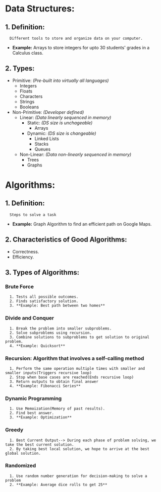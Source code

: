 # Data Structures:
   ## 1. Definition: 
      Different tools to store and organize data on your computer.
   - **Example:** Arrays to store integers for upto 30 students' grades in a Calculus class.
   ## 2. Types:
   - Primitive: *(Pre-built into virtually all languages)*
      - Integers
      - Floats
      - Characters
      - Strings
      - Booleans
   - Non-Primitive: *(Developer defined)*
      - Linear: *(Data linearly sequenced in memory)*
         - Static: *(DS size is unchageable)*
            - Arrays
         - Dynamic: *(DS size is changeable)*
            - Linked Lists
            - Stacks
            - Queues
      - Non-Linear: *(Data non-linearly sequenced in memory)*
         - Trees
         - Graphs
      

# Algorithms:
 ## 1. Definition: 
      Steps to solve a task
   - **Example:** Graph Algorithm to find an efficient path on Google Maps.
 ## 2. Characteristics of Good Algorithms:
   - Correctness.
   - Efficiency.
 ## 3. Types of Algorithms:
   ### Brute Force
      1. Tests all possible outcomes.
      2. Finds satisfactory solution.
      3. **Example: Best path between two homes**
   ### Divide and Conquer
      1. Break the problem into smaller subproblems.
      2. Solve subproblems using recursion.
      3. Combine solutions to subproblems to get solution to original problem.
      4. **Example: Quicksort**
   ### Recursion: Algorithm that involves a self-calling method
      1. Perform the same operation multiple times with smaller and smaller inputs(Triggers recursive loop)
      2. Stop when base cases are reached(Ends recursive loop)
      3. Return outputs to obtain final answer
      4. **Example: Fibonacci Series**
   ### Dynamic Programming
      1. Use Memoization(Memory of past results).
      2. Find best answer.
      3. **Example: Optimization**
   ### Greedy
      1. Best Current Output--> During each phase of problem solving, we take the best current solution.
      2. By taking best local solution, we hope to arrive at the best global solution.
   ### Randomized
      1. Use random number generation for decision-making to solve a problem
      2. **Example: Average dice rolls to get 25**
